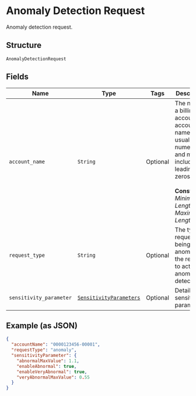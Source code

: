 
# Anomaly Detection Request

Anomaly detection request.

## Structure

`AnomalyDetectionRequest`

## Fields

| Name | Type | Tags | Description |
|  --- | --- | --- | --- |
| `account_name` | `String` | Optional | The name of a billing account. An account name is usually numeric, and must include any leading zeros.<br><br>**Constraints**: *Minimum Length*: `3`, *Maximum Length*: `32` |
| `request_type` | `String` | Optional | The type of request being made. anomaly is the request to activate anomaly detection. |
| `sensitivity_parameter` | [`SensitivityParameters`](../../doc/models/sensitivity-parameters.md) | Optional | Details for sensitivity parameters. |

## Example (as JSON)

```json
{
  "accountName": "0000123456-00001",
  "requestType": "anomaly",
  "sensitivityParameter": {
    "abnormalMaxValue": 1.1,
    "enableAbnormal": true,
    "enableVeryAbnormal": true,
    "veryAbnormalMaxValue": 0.55
  }
}
```

